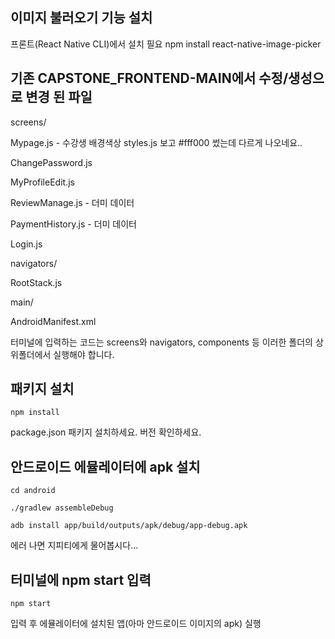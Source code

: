 ## 이미지 불러오기 기능 설치
프론트(React Native CLI)에서 설치 필요
npm install react-native-image-picker

## 기존 CAPSTONE_FRONTEND-MAIN에서 수정/생성으로 변경 된 파일
screens/

Mypage.js - 수강생 배경색상 styles.js 보고 #fff000 썼는데 다르게 나오네요..

ChangePassword.js

MyProfileEdit.js

ReviewManage.js - 더미 데이터

PaymentHistory.js - 더미 데이터

Login.js



navigators/

RootStack.js



main/

AndroidManifest.xml







터미널에 입력하는 코드는 screens와 navigators, components 등 이러한 폴더의 상위폴더에서 실행해야 합니다.


## 패키지 설치
```
npm install
```
package.json 패키지 설치하세요.
버전 확인하세요.


## 안드로이드 에뮬레이터에 apk 설치
```
cd android
```
```
./gradlew assembleDebug
```
```
adb install app/build/outputs/apk/debug/app-debug.apk
```
에러 나면 지피티에게 물어봅시다...


##  터미널에 npm start 입력
```
npm start
```
입력 후 에뮬레이터에 설치된 앱(아마 안드로이드 이미지의 apk) 실행
